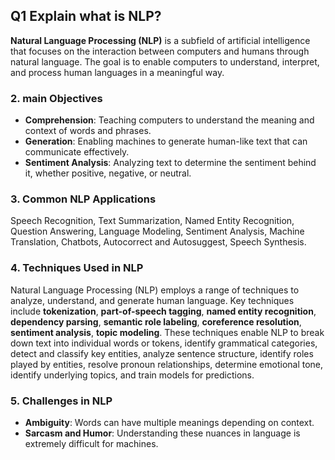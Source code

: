 
## **Q1 Explain what is NLP?**

**Natural Language Processing (NLP)** is a subfield of artificial intelligence that focuses on the interaction between computers and humans through natural language. The goal is to enable computers to understand, interpret, and process human languages in a meaningful way.

### 2. **main Objectives**
- **Comprehension**: Teaching computers to understand the meaning and context of words and phrases.
- **Generation**: Enabling machines to generate human-like text that can communicate effectively.
- **Sentiment Analysis**: Analyzing text to determine the sentiment behind it, whether positive, negative, or neutral.

### 3. **Common NLP Applications**
Speech Recognition, Text Summarization, Named Entity Recognition, Question Answering, Language Modeling, Sentiment Analysis, Machine Translation, Chatbots, Autocorrect and Autosuggest, Speech Synthesis.


### 4. **Techniques Used in NLP**
Natural Language Processing (NLP) employs a range of techniques to analyze, understand, and generate human language. Key techniques include **tokenization**, **part-of-speech tagging**, **named entity recognition**, **dependency parsing**, **semantic role labeling**, **coreference resolution**, **sentiment analysis**, **topic modeling**. These techniques enable NLP to break down text into individual words or tokens, identify grammatical categories, detect and classify key entities, analyze sentence structure, identify roles played by entities, resolve pronoun relationships, determine emotional tone, identify underlying topics, and train models for predictions.

### 5. **Challenges in NLP**
- **Ambiguity**: Words can have multiple meanings depending on context.
- **Sarcasm and Humor**: Understanding these nuances in language is extremely difficult for machines.
